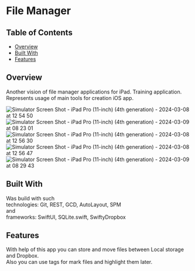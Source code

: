# File Manager

## Table of Contents

- [Overview](#overview)
- [Built With](#built-with)
- [Features](#features)

## Overview

Another vision of file manager applications for iPad.
Training application. Represents usage of main tools for creation iOS app.

![Simulator Screen Shot - iPad Pro (11-inch) (4th generation) - 2024-03-08 at 12 54 50](https://github.com/YevgenVasylenko/FileManager/assets/110933701/12eb1e29-11b0-4076-b272-1c62c531cf76)
![Simulator Screen Shot - iPad Pro (11-inch) (4th generation) - 2024-03-09 at 08 23 01](https://github.com/YevgenVasylenko/FileManager/assets/110933701/33f403ab-afb4-4cab-8ce9-0822a00c73f5)
![Simulator Screen Shot - iPad Pro (11-inch) (4th generation) - 2024-03-08 at 12 56 30](https://github.com/YevgenVasylenko/FileManager/assets/110933701/b86ef773-6456-47a5-9592-2ce367ffef4a)
![Simulator Screen Shot - iPad Pro (11-inch) (4th generation) - 2024-03-08 at 12 56 47](https://github.com/YevgenVasylenko/FileManager/assets/110933701/d4b65043-8257-46fd-9bce-04b3e4fed56e)
![Simulator Screen Shot - iPad Pro (11-inch) (4th generation) - 2024-03-09 at 08 29 43](https://github.com/YevgenVasylenko/FileManager/assets/110933701/68d66f73-07cb-4dc4-9c44-254ce7017f99)

## Built With

Was build with such 
<br> technologies: Git, REST, GCD, AutoLayout, SPM
<br> and 
<br> frameworks: SwiftUI, SQLite.swift, SwiftyDropbox

## Features

With help of this app you can store and move files between Local storage and Dropbox.
<br> Also you can use tags for mark files and highlight them later.


